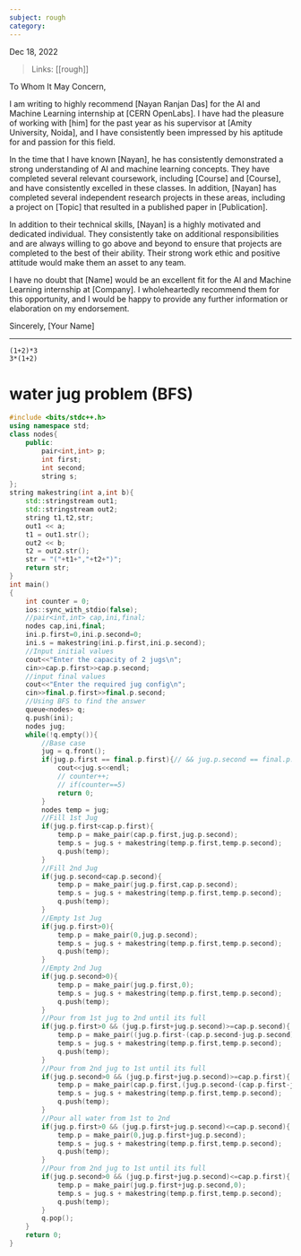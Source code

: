 ```yaml
---
subject: rough
category:
---
```

Dec 18, 2022

>Links: [[rough]]

To Whom It May Concern,

I am writing to highly recommend [Nayan Ranjan Das] for the AI and Machine Learning internship at [CERN OpenLabs]. I have had the pleasure of working with [him] for the past year as his supervisor at [Amity University, Noida], and I have consistently been impressed by his aptitude for and passion for this field.

In the time that I have known [Nayan], he has consistently demonstrated a strong understanding of AI and machine learning concepts. They have completed several relevant coursework, including [Course] and [Course], and have consistently excelled in these classes. In addition, [Nayan] has completed several independent research projects in these areas, including a project on [Topic] that resulted in a published paper in [Publication].

In addition to their technical skills, [Nayan] is a highly motivated and dedicated individual. They consistently take on additional responsibilities and are always willing to go above and beyond to ensure that projects are completed to the best of their ability. Their strong work ethic and positive attitude would make them an asset to any team.

I have no doubt that [Name] would be an excellent fit for the AI and Machine Learning internship at [Company]. I wholeheartedly recommend them for this opportunity, and I would be happy to provide any further information or elaboration on my endorsement.

Sincerely, [Your Name]


---

```
(1+2)*3
3*(1+2)
```

# water jug problem (BFS)
```cpp
#include <bits/stdc++.h>
using namespace std;
class nodes{
	public: 
		pair<int,int> p;
		int first;
		int second;
		string s;
};
string makestring(int a,int b){
	std::stringstream out1;
	std::stringstream out2;
	string t1,t2,str;
    out1 << a;
    t1 = out1.str();
    out2 << b;
    t2 = out2.str();
    str = "("+t1+","+t2+")";
    return str;
}
int main()
{
	int counter = 0;
    ios::sync_with_stdio(false);
    //pair<int,int> cap,ini,final;
    nodes cap,ini,final;
    ini.p.first=0,ini.p.second=0;
    ini.s = makestring(ini.p.first,ini.p.second);
    //Input initial values
    cout<<"Enter the capacity of 2 jugs\n";
    cin>>cap.p.first>>cap.p.second;
    //input final values
    cout<<"Enter the required jug config\n";
    cin>>final.p.first>>final.p.second;
    //Using BFS to find the answer
    queue<nodes> q;
    q.push(ini);
    nodes jug;
    while(!q.empty()){
    	//Base case
    	jug = q.front();
    	if(jug.p.first == final.p.first){// && jug.p.second == final.p.second){
    		cout<<jug.s<<endl;
    		// counter++;
    		// if(counter==5)
	  		return 0;
    	}
    	nodes temp = jug;
    	//Fill 1st Jug
    	if(jug.p.first<cap.p.first){
			temp.p = make_pair(cap.p.first,jug.p.second);
			temp.s = jug.s + makestring(temp.p.first,temp.p.second);
			q.push(temp);
    	}
    	//Fill 2nd Jug
    	if(jug.p.second<cap.p.second){
			temp.p = make_pair(jug.p.first,cap.p.second);
			temp.s = jug.s + makestring(temp.p.first,temp.p.second);
			q.push(temp);
    	}
    	//Empty 1st Jug
    	if(jug.p.first>0){
			temp.p = make_pair(0,jug.p.second);
			temp.s = jug.s + makestring(temp.p.first,temp.p.second);
			q.push(temp);
    	}
    	//Empty 2nd Jug
    	if(jug.p.second>0){
			temp.p = make_pair(jug.p.first,0);
			temp.s = jug.s + makestring(temp.p.first,temp.p.second);
			q.push(temp);
    	}
    	//Pour from 1st jug to 2nd until its full
    	if(jug.p.first>0 && (jug.p.first+jug.p.second)>=cap.p.second){
    		temp.p = make_pair((jug.p.first-(cap.p.second-jug.p.second)),cap.p.second);
    		temp.s = jug.s + makestring(temp.p.first,temp.p.second);
    		q.push(temp);
    	}
    	//Pour from 2nd jug to 1st until its full
    	if(jug.p.second>0 && (jug.p.first+jug.p.second)>=cap.p.first){
    		temp.p = make_pair(cap.p.first,(jug.p.second-(cap.p.first-jug.p.first)));
    		temp.s = jug.s + makestring(temp.p.first,temp.p.second);
    		q.push(temp);
    	}
    	//Pour all water from 1st to 2nd
    	if(jug.p.first>0 && (jug.p.first+jug.p.second)<=cap.p.second){
    		temp.p = make_pair(0,jug.p.first+jug.p.second);
    		temp.s = jug.s + makestring(temp.p.first,temp.p.second);
    		q.push(temp);
    	}
    	//Pour from 2nd jug to 1st until its full
    	if(jug.p.second>0 && (jug.p.first+jug.p.second)<=cap.p.first){
    		temp.p = make_pair(jug.p.first+jug.p.second,0);
    		temp.s = jug.s + makestring(temp.p.first,temp.p.second);
    		q.push(temp);
    	}
    	q.pop();
    }
	return 0;
}
```